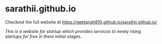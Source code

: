 # sarathii.github.io

Checkout the full website at https://geetansh810.github.io/sarathii.github.io/

*This is a website for startup which provides services to newly rising startups for free in there initial stages.*

